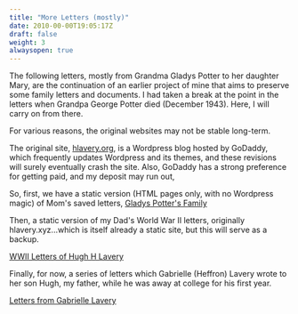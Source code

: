```yaml
---
title: "More Letters (mostly)"
date: 2010-00-00T19:05:17Z
draft: false
weight: 3
alwaysopen: true
---
```


The following letters, mostly from Grandma Gladys Potter to her daughter Mary, are the continuation of an earlier project of mine that aims to preserve some family letters and documents. I had taken a break at the point in the letters when Grandpa George Potter died (December 1943).  Here, I will carry on from there.

For various reasons, the original websites may not be stable long-term.

The original site, [hlavery.org](http://hlavery.org), is a Wordpress blog hosted by GoDaddy, which frequently updates Wordpress and its themes, and these revisions will surely eventually crash the site. Also, GoDaddy has a strong preference for getting paid, and my deposit may run out,

So, first, we have a static version (HTML pages only, with no Wordpress magic) of Mom's saved letters, [Gladys Potter's Family](https://ipfs.io/ipfs/QmPJjQ6w4BUY3Ly6efkp76jvGqjx5keMN7SRzGuPFMgHrR)

Then, a static version of my Dad's World War II letters, originally hlavery.xyz...which is itself already a static site, but this will serve as a backup.

[WWII Letters of Hugh H Lavery](https://ipfs.io/ipfs/Qmc26qoy4qe2xT4PNTxnR8EyXEfaK3XQWEXRo4nC5C1GM7)

Finally, for now, a series of letters which Gabrielle (Heffron) Lavery wrote to her son Hugh, my father, while he was away at college for his first year.

[Letters from Gabrielle Lavery](https://ipfs.io/ipfs/QmeD4qCsXT7b1gSK2bcZBnsLMBj9NJvyBqPBaxC4JDmL51)

